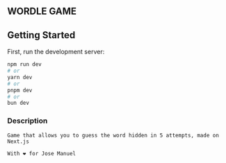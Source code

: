 ## WORDLE GAME

## Getting Started

First, run the development server:

```bash
npm run dev
# or
yarn dev
# or
pnpm dev
# or
bun dev
```

### Description

```
Game that allows you to guess the word hidden in 5 attempts, made on Next.js
```

```
With ❤️ for Jose Manuel
```
